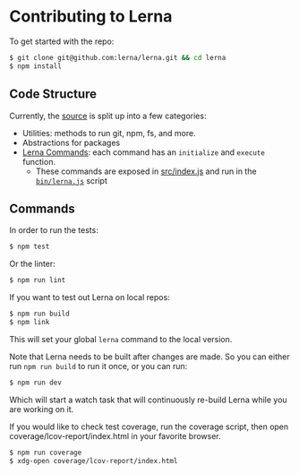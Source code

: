 # Contributing to Lerna

To get started with the repo:

```sh
$ git clone git@github.com:lerna/lerna.git && cd lerna
$ npm install
```

## Code Structure

Currently, the [source](https://github.com/lerna/lerna/tree/master/src) is split up into a few categories:

- Utilities: methods to run git, npm, fs, and more.
- Abstractions for packages
- [Lerna Commands](https://github.com/lerna/lerna/tree/master/src/commands): each command has an `initialize` and `execute` function.
  - These commands are exposed in [src/index.js](https://github.com/lerna/lerna/blob/master/src/index.js) and run in the [`bin/lerna.js`](https://github.com/lerna/lerna/blob/e26c89170ffd13924ccb2d6e5f138d949eb53104/bin/lerna.js#L73-L74) script

## Commands

In order to run the tests:

```sh
$ npm test
```

Or the linter:

```sh
$ npm run lint
```

If you want to test out Lerna on local repos:

```sh
$ npm run build
$ npm link
```

This will set your global `lerna` command to the local version.

Note that Lerna needs to be built after changes are made. So you can either run
`npm run build` to run it once, or you can run:

```sh
$ npm run dev
```

Which will start a watch task that will continuously re-build Lerna while you
are working on it.

If you would like to check test coverage, run the coverage script, then open
coverage/lcov-report/index.html in your favorite browser.

```sh
$ npm run coverage
$ xdg-open coverage/lcov-report/index.html
```
